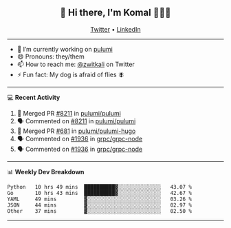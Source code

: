 <h2 align="center"> 👋 Hi there, I'm Komal 🧑🏾‍💻 </h2>
<p align="center">
    <a href="https://twitter.com/zwitkali">Twitter</a> •
    <a href="https://www.linkedin.com/in/komal-ali/">LinkedIn</a>
</p>

--------

- 🔭 I’m currently working on [pulumi](https://github.com/pulumi/pulumi)
- 😄 Pronouns: they/them
- 📫 How to reach me: [@zwitkali](https://twitter.com/zwitkali) on Twitter
- ⚡ Fun fact: My dog is afraid of flies 🪰

--------
💻 **Recent Activity**

<!--START_SECTION:activity-->
1. 🎉 Merged PR [#8211](https://github.com/pulumi/pulumi/pull/8211) in [pulumi/pulumi](https://github.com/pulumi/pulumi)
2. 🗣 Commented on [#8211](https://github.com/pulumi/pulumi/issues/8211) in [pulumi/pulumi](https://github.com/pulumi/pulumi)
3. 🎉 Merged PR [#681](https://github.com/pulumi/pulumi-hugo/pull/681) in [pulumi/pulumi-hugo](https://github.com/pulumi/pulumi-hugo)
4. 🗣 Commented on [#1936](https://github.com/grpc/grpc-node/issues/1936) in [grpc/grpc-node](https://github.com/grpc/grpc-node)
5. 🗣 Commented on [#1936](https://github.com/grpc/grpc-node/issues/1936) in [grpc/grpc-node](https://github.com/grpc/grpc-node)
<!--END_SECTION:activity-->

--------

📊 **Weekly Dev Breakdown**
<!--START_SECTION:waka-->
```text
Python   10 hrs 49 mins  ██████████▓░░░░░░░░░░░░░░   43.07 % 
Go       10 hrs 43 mins  ██████████▓░░░░░░░░░░░░░░   42.67 % 
YAML     49 mins         ▓░░░░░░░░░░░░░░░░░░░░░░░░   03.26 % 
JSON     44 mins         ▓░░░░░░░░░░░░░░░░░░░░░░░░   02.97 % 
Other    37 mins         ▓░░░░░░░░░░░░░░░░░░░░░░░░   02.50 % 
```
<!--END_SECTION:waka-->

--------